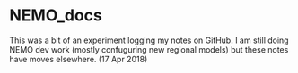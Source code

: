 # NEMO_docs


This was a bit of an experiment logging my notes on GitHub. I am still doing NEMO dev work (mostly confuguring new regional models) but these notes have moves elsewhere.
(17 Apr 2018)
